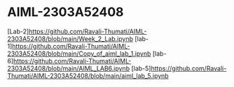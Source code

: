 # AIML-2303A52408
[Lab-2]https://github.com/Ravali-Thumati/AIML-2303A52408/blob/main/Week_2_Lab.ipynb
[lab-1]https://github.com/Ravali-Thumati/AIML-2303A52408/blob/main/Copy_of_aiml_lab_1.ipynb
[lab-6]https://github.com/Ravali-Thumati/AIML-2303A52408/blob/main/AIML_LAB6.ipynb
[lab-5]https://github.com/Ravali-Thumati/AIML-2303A52408/blob/main/aiml_lab_5.ipynb
